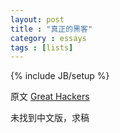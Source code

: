 ```yaml
---
layout: post
title : "真正的黑客"
category : essays
tags : [lists]
---
```

{% include JB/setup %}

原文 [Great Hackers](http://www.paulgraham.com/gh.html)  

未找到中文版，求稿  
